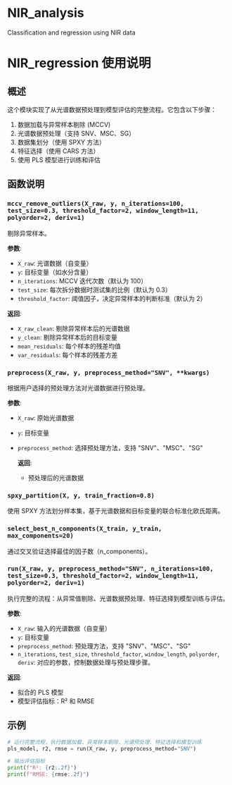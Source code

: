 # NIR_analysis
Classification and regression using NIR data


# NIR_regression 使用说明

## 概述
这个模块实现了从光谱数据预处理到模型评估的完整流程。它包含以下步骤：
1. 数据加载与异常样本剔除 (MCCV)
2. 光谱数据预处理（支持 SNV、MSC、SG）
3. 数据集划分（使用 SPXY 方法）
4. 特征选择（使用 CARS 方法）
5. 使用 PLS 模型进行训练和评估

## 函数说明

### `mccv_remove_outliers(X_raw, y, n_iterations=100, test_size=0.3, threshold_factor=2, window_length=11, polyorder=2, deriv=1)`
剔除异常样本。

**参数**:
- `X_raw`: 光谱数据（自变量）
- `y`: 目标变量（如水分含量）
- `n_iterations`: MCCV 迭代次数（默认为 100）
- `test_size`: 每次拆分数据时测试集的比例（默认为 0.3）
- `threshold_factor`: 阈值因子，决定异常样本的判断标准（默认为 2）

**返回**:
- `X_raw_clean`: 剔除异常样本后的光谱数据
- `y_clean`: 剔除异常样本后的目标变量
- `mean_residuals`: 每个样本的残差均值
- `var_residuals`: 每个样本的残差方差

### `preprocess(X_raw, y, preprocess_method="SNV", **kwargs)`
根据用户选择的预处理方法对光谱数据进行预处理。
  
  **参数**:
  - `X_raw`: 原始光谱数据
  - `y`: 目标变量
  - `preprocess_method`: 选择预处理方法，支持 "SNV"、"MSC"、"SG"
    
    **返回**:
    - 预处理后的光谱数据

### `spxy_partition(X, y, train_fraction=0.8)`
使用 SPXY 方法划分样本集，基于光谱数据和目标变量的联合标准化欧氏距离。

### `select_best_n_components(X_train, y_train, max_components=20)`
通过交叉验证选择最佳的因子数（n_components）。

### `run(X_raw, y, preprocess_method="SNV", n_iterations=100, test_size=0.3, threshold_factor=2, window_length=11, polyorder=2, deriv=1)`
执行完整的流程：从异常值剔除、光谱数据预处理、特征选择到模型训练与评估。

**参数**:
- `X_raw`: 输入的光谱数据（自变量）
- `y`: 目标变量
- `preprocess_method`: 预处理方法，支持 "SNV"、"MSC"、"SG"
- `n_iterations`, `test_size`, `threshold_factor`, `window_length`, `polyorder`, `deriv`: 对应的参数，控制数据处理与预处理步骤。

**返回**:
- 拟合的 PLS 模型
- 模型评估指标：R² 和 RMSE

## 示例

```python
# 运行完整流程，执行数据加载、异常样本剔除、光谱预处理、特征选择和模型训练
pls_model, r2, rmse = run(X_raw, y, preprocess_method="SNV")

# 输出评估指标
print(f"R²: {r2:.2f}")
print(f"RMSE: {rmse:.2f}")

